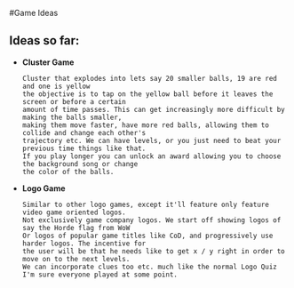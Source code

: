 #Game Ideas

Ideas so far:
-------------

  + **Cluster Game**
  
        Cluster that explodes into lets say 20 smaller balls, 19 are red and one is yellow
        the objective is to tap on the yellow ball before it leaves the screen or before a certain 
        amount of time passes. This can get increasingly more difficult by making the balls smaller, 
        making them move faster, have more red balls, allowing them to collide and change each other's 
        trajectory etc. We can have levels, or you just need to beat your previous time things like that.
        If you play longer you can unlock an award allowing you to choose the background song or change 
        the color of the balls.

  + **Logo Game**
   
        Similar to other logo games, except it'll feature only feature video game oriented logos.
        Not exclusively game company logos. We start off showing logos of say the Horde flag from WoW
        Or logos of popular game titles like CoD, and progressively use harder logos. The incentive for 
        the user will be that he needs like to get x / y right in order to move on to the next levels. 
        We can incorporate clues too etc. much like the normal Logo Quiz I'm sure everyone played at some point.
        
  
